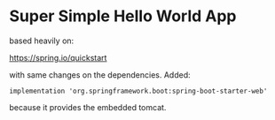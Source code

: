 # Super Simple Hello World App

based heavily on:

https://spring.io/quickstart

with same changes on the dependencies.
Added:

	implementation 'org.springframework.boot:spring-boot-starter-web' 

because it provides the embedded tomcat. 